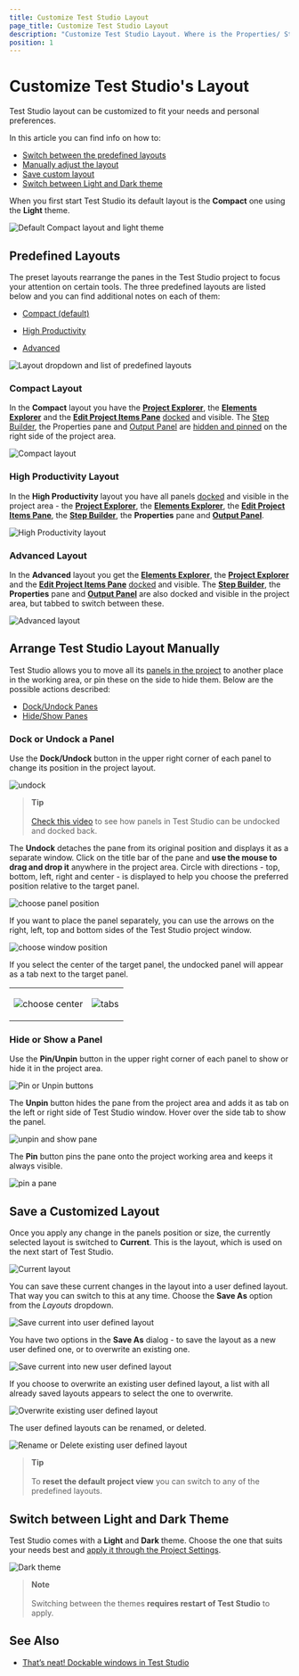 ```yaml
---
title: Customize Test Studio Layout
page_title: Customize Test Studio Layout
description: "Customize Test Studio Layout. Where is the Properties/ Step Builder/ Elements explorer/ Project Explorer panel in Test Studio. Switch to Dark theme in Test Studio. Switch to light theme in Test Studio"
position: 1
---
```

# Customize Test Studio's Layout

Test Studio layout can be customized to fit your needs and personal preferences. 

In this article you can find info on how to: 

- [Switch between the predefined layouts](#predefined-layouts)
- [Manually adjust the layout](#arrange-test-studio-layout-manually)
- [Save custom layout](#save-a-customized-layout)
- [Switch between Light and Dark theme](#switch-between-light-and-dark-theme)

When you first start Test Studio its default layout is the __Compact__ one using the __Light__ theme.

![Default Compact layout and light theme][1]

## Predefined Layouts

The preset layouts rearrange the panes in the Test Studio project to focus your attention on certain tools. The three predefined layouts are listed below and you can find additional notes on each of them:

* [Compact (default)](#compact-layout)

* [High Productivity](#high-productivity-layout)

* [Advanced](#advanced-layout)

![Layout dropdown and list of predefined layouts][2]

### Compact Layout

In the __Compact__ layout you have the <a href="/features/project-explorer/overview" target="_blank">__Project Explorer__</a>, the <a href="/features/elements-explorer/overview" target="_blank">__Elements Explorer__</a> and the <a href="/features/test-maintenance/steps-pane" target="_blank">__Edit Project Items Pane__</a>  <a href="#dock-or-undock-a-panel">docked</a> and visible. The <a href="/features/custom-steps/overview" target="_blank">Step Builder</a>, the Properties pane and <a href="/features/coded-steps/output-panel" target="_blank">Output Panel</a> are <a href="#hide-or-show-a-panel">hidden and pinned</a> on the right side of the project area.

![Compact layout][2a]

### High Productivity Layout

In the __High Productivity__ layout you have all panels <a href="#dock-or-undock-a-panel">docked</a> and visible in the project area - the <a href="/features/project-explorer/overview" target="_blank">__Project Explorer__</a>, the <a href="/features/elements-explorer/overview" target="_blank">__Elements Explorer__</a>, the <a href="/features/test-maintenance/steps-pane" target="_blank">__Edit Project Items Pane__</a>, the <a href="/features/custom-steps/overview" target="_blank">__Step Builder__</a>, the __Properties__ pane and <a href="/features/coded-steps/output-panel" target="_blank">__Output Panel__</a>.

![High Productivity layout][2b]

### Advanced Layout

In the __Advanced__ layout you get the <a href="/features/elements-explorer/overview" target="_blank">__Elements Explorer__</a>, the <a href="/features/project-explorer/overview" target="_blank">__Project Explorer__</a> and the <a href="/features/test-maintenance/steps-pane" target="_blank">__Edit Project Items Pane__</a>  <a href="#dock-or-undock-a-panel">docked</a> and visible. The <a href="/features/custom-steps/overview" target="_blank">__Step Builder__</a>, the __Properties__ pane and <a href="/features/coded-steps/output-panel" target="_blank">__Output Panel__</a> are also docked and visible in the project area, but tabbed to switch between these.

![Advanced layout][2c]

## Arrange Test Studio Layout Manually

Test Studio allows you to move all its <a href="/getting-started/first-project#test-studio-project-layout" target="_blank">panels in the project</a> to another place in the working area, or pin these on the side to hide them. Below are the possible actions described: 

- [Dock/Undock Panes](#dock-or-undock-a-panel)
- [Hide/Show Panes](#hide-or-show-a-panel)

### Dock or Undock a Panel

Use the __Dock/Undock__ button in the upper right corner of each panel to change its position in the project layout.

![undock][3]

> __Tip__
><br>
><br>
> <a href="https://www.telerik.com/videos/teststudio/that-s-neat!-dockable-windows-in-test-studio">Check this video</a> to see how panels in Test Studio can be undocked and docked back.

The __Undock__ detaches the pane from its original position and displays it as a separate window. Click on the title bar of the pane and __use the mouse to drag and drop it__ anywhere in the project area. Circle with directions - top, bottom, left, right and center - is displayed to help you choose the preferred position relative to the target panel.

![choose panel position][4]

If you want to place the panel separately, you can use the arrows on the right, left, top and bottom sides of the Test Studio project window.

![choose window position][4a]

If you select the center of the target panel, the undocked panel will appear as a tab next to the target panel.

<table id="no-table" style="border:none;">
	<tr style="background-color: transparent; border:none;">
		<td>

![choose center][5]</td>
<td>

![tabs][6]</td>
</tr>
</table>

### Hide or Show a Panel

Use the __Pin/Unpin__ button in the upper right corner of each panel to show or hide it in the project area.

![Pin or Unpin buttons][8a]

The __Unpin__ button hides the pane from the project area and adds it as tab on the left or right side of Test Studio window. Hover over the side tab to show the panel.

![unpin and show pane][8]

The __Pin__ button pins the pane onto the project working area and keeps it always visible.

![pin a pane][8b]

## Save a Customized Layout

Once you apply any change in the panels position or size, the currently selected layout is switched to __Current__. This is the layout, which is used on the next start of Test Studio.

![Current layout][9]

You can save these current changes in the layout into a user defined layout. That way you can switch to this at any time. Choose the __Save As__ option from the _Layouts_ dropdown.

![Save current into user defined layout][10]

You have two options in the __Save As__ dialog - to save the layout as a new user defined one, or to overwrite an existing one.

![Save current into new user defined layout][11]

If you choose to overwrite an existing user defined layout, a list with all already saved layouts appears to select the one to overwrite.

![Overwrite existing user defined layout][12]

The user defined layouts can be renamed, or deleted.

![Rename or Delete existing user defined layout][13]

> __Tip__
><br>
><br>
> To __reset the default project view__ you can switch to any of the predefined layouts. 

## Switch between Light and Dark Theme

Test Studio comes with a __Light__ and __Dark__ theme. Choose the one that suits your needs best and <a href="/features/project-settings/theme" target="_blank">apply it through the Project Settings</a>.

![Dark theme](/img/features/project-settings/theme/fig6.png)

> __Note__
><br>
><br>
> Switching between the themes __requires restart of Test Studio__ to apply.

## See Also

- <a href="https://www.telerik.com/videos/teststudio/that-s-neat!-dockable-windows-in-test-studio">That’s neat! Dockable windows in Test Studio</q>

[1]: /img/automated-tests/customize-project/custom-layout/fig1.png
[2]: /img/automated-tests/customize-project/custom-layout/fig2.png
[2a]: /img/automated-tests/customize-project/custom-layout/fig2a.png
[2b]: /img/automated-tests/customize-project/custom-layout/fig2b.png
[2c]: /img/automated-tests/customize-project/custom-layout/fig2c.png
[3]: /img/automated-tests/customize-project/custom-layout/fig3.png
[4]: /img/automated-tests/customize-project/custom-layout/fig4.png
[4a]: /img/automated-tests/customize-project/custom-layout/fig4a.png
[5]: /img/automated-tests/customize-project/custom-layout/fig5.png
[6]: /img/automated-tests/customize-project/custom-layout/fig6.png

[8a]: /img/automated-tests/customize-project/custom-layout/fig8a.png
[8]: /img/automated-tests/customize-project/custom-layout/unpin-pane.gif
[8b]: /img/automated-tests/customize-project/custom-layout/show-and-pin-pane.gif
[9]: /img/automated-tests/customize-project/custom-layout/fig9.png
[10]: /img/automated-tests/customize-project/custom-layout/fig10.png
[11]: /img/automated-tests/customize-project/custom-layout/fig11.png
[12]: /img/automated-tests/customize-project/custom-layout/fig12.png
[13]: /img/automated-tests/customize-project/custom-layout/fig13.png
